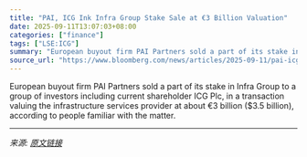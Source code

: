 ```yaml
---
title: "PAI, ICG Ink Infra Group Stake Sale at €3 Billion Valuation"
date: 2025-09-11T13:07:03+08:00
categories: ["finance"]
tags: ["LSE:ICG"]
summary: "European buyout firm PAI Partners sold a part of its stake in Infra Group to a group of investors including current shareholder ICG Plc, in a transaction valuing the infrastructure services provider a"
source_url: "https://www.bloomberg.com/news/articles/2025-09-11/pai-icg-said-to-ink-infra-group-stake-sale-at-3-billion-value"
---
```


European buyout firm PAI Partners sold a part of its stake in Infra Group to a group of investors including current shareholder ICG Plc, in a transaction valuing the infrastructure services provider at about €3 billion ($3.5 billion), according to people familiar with the matter.

---

*来源: [原文链接](https://www.bloomberg.com/news/articles/2025-09-11/pai-icg-said-to-ink-infra-group-stake-sale-at-3-billion-value)*
